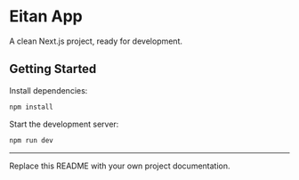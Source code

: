 # Eitan App

A clean Next.js project, ready for development.

## Getting Started

Install dependencies:

```bash
npm install
```

Start the development server:

```bash
npm run dev
```

---

Replace this README with your own project documentation.
